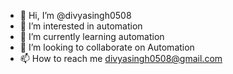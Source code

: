 - 👋 Hi, I’m @divyasingh0508
- 👀 I’m interested in automation
- 🌱 I’m currently learning automation
- 💞️ I’m looking to collaborate on Automation
- 📫 How to reach me divyasingh0508@gmail.com

<!---
divyasingh0508/divyasingh0508 is a ✨ special ✨ repository because its `README.md` (this file) appears on your GitHub profile.
You can click the Preview link to take a look at your changes.
--->
